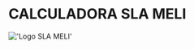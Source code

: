 # CALCULADORA SLA MELI

!['Logo SLA MELI']('https://github.com/ArturCoradi/calculador_sla_meli/blob/main/ChatGPT%20Image%2022%20de%20mai.%20de%202025,%2018_16_18%20(1).png?raw=true')

